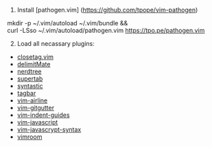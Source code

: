 1. Install [pathogen.vim] (https://github.com/tpope/vim-pathogen)

  mkdir -p ~/.vim/autoload ~/.vim/bundle && \
  curl -LSso ~/.vim/autoload/pathogen.vim https://tpo.pe/pathogen.vim

2. Load all necassary plugins:

  - [closetag.vim](https://github.com/docunext/closetag.vim)
  - [delimitMate](https://github.com/Raimondi/delimitMate)
  - [nerdtree](https://github.com/scrooloose/nerdtree)
  - [supertab](https://github.com/ervandew/supertab)
  - [syntastic](https://github.com/scrooloose/syntastic)
  - [tagbar](https://github.com/majutsushi/tagbar)
  - [vim-airline](https://github.com/bling/vim-airline)
  - [vim-gitgutter](https://github.com/airblade/vim-gitgutter)
  - [vim-indent-guides](https://github.com/nathanaelkane/vim-indent-guides)
  - [vim-javascript](https://github.com/pangloss/vim-javascript)
  - [vim-javascrypt-syntax](https://github.com/jelera/vim-javascript-syntax)
  - [vimroom](https://github.com/mikewest/vimroom)
